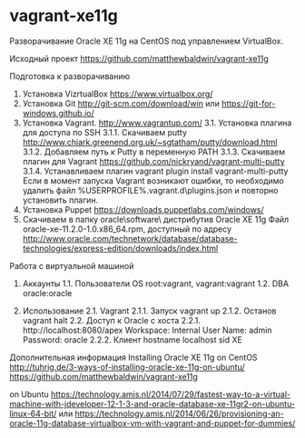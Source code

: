 vagrant-xe11g
=============

Разворачивание Oracle XE 11g на CentOS под управлением VirtualBox.

Исходный проект
https://github.com/matthewbaldwin/vagrant-xe11g

Подготовка к разворачиванию
1. Установка VizrtualBox
https://www.virtualbox.org/
2. Установка Git
http://git-scm.com/download/win или https://git-for-windows.github.io/
3. Установка Vagrant.
http://www.vagrantup.com/
3.1. Установка плагина для доступа по SSH
3.1.1. Скачиваем putty
http://www.chiark.greenend.org.uk/~sgtatham/putty/download.html
3.1.2. Добавляем путь к Putty в переменную PATH
3.1.3. Скачиваем плагин для Vagrant
https://github.com/nickryand/vagrant-multi-putty
3.1.4. Устанавливаем плагин
vagrant plugin install vagrant-multi-putty
Если в момент запуска Vagrant возникают ошибки, то необходимо удалить файл %USERPROFILE%\.vagrant.d\plugins.json и повторно установить плагин.
4. Установка Puppet
https://downloads.puppetlabs.com/windows/
5. Скачиваем в папку oracle\software\ дистрибутив Oracle XE 11g
Файл oracle-xe-11.2.0-1.0.x86_64.rpm, доступный по адресу http://www.oracle.com/technetwork/database/database-technologies/express-edition/downloads/index.html


Работа с виртуальной машиной
1. Аккаунты
1.1. Пользователи OS
root:vagrant, vagrant:vagrant
1.2. DBA
oracle:oracle

2. Использование
2.1. Vagrant
2.1.1. Запуск
vagrant up
2.1.2. Останов
vagrant halt
2.2. Доступ к Oracle с хоста
2.2.1. http://localhost:8080/apex
Workspace: Internal
User Name: admin
Password: oracle
2.2.2. Клиент 
hostname localhost
sid XE


Дополнительная информация
Installing Oracle XE 11g
on CentOS
http://tuhrig.de/3-ways-of-installing-oracle-xe-11g-on-ubuntu/
https://github.com/matthewbaldwin/vagrant-xe11g

on Ubuntu
https://technology.amis.nl/2014/07/29/fastest-way-to-a-virtual-machine-with-jdeveloper-12-1-3-and-oracle-database-xe-11gr2-on-ubuntu-linux-64-bit/
или
https://technology.amis.nl/2014/06/26/provisioning-an-oracle-11g-database-virtualbox-vm-with-vagrant-and-puppet-for-dummies/
